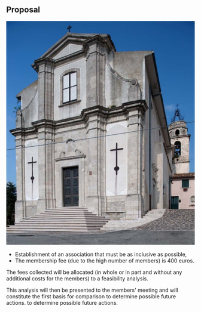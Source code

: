 ## Proposal

![Image of SGL](/masonry/1/esterno-S.-Maria-delle-Grazie-860x1024.jpg)

* Establishment of an association that must be as inclusive as possible,
* The membership fee (due to the high number of members) is 400 euros.

The fees collected will be allocated (in whole or in part and without any additional costs for the members) to a feasibility analysis. 

This analysis will then be presented to the members' meeting and will constitute the first basis for comparison to determine possible future actions.
to determine possible future actions.